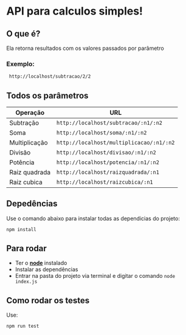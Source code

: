 # API para calculos simples!

## O que é?
Ela retorna resultados com os valores passados por parâmetro

### Exemplo: 
```md
 http://localhost/subtracao/2/2
 ```
## Todos os parâmetros
|Operação|URL|
|-|-|
|Subtração|`http://localhost/subtracao/:n1/:n2`|
|Soma|`http://localhost/soma/:n1/:n2`|
|Multiplicação|`http://localhost/multiplicacao/:n1/:n2`|
|Divisão|`http://localhost/divisao/:n1/:n2`|
|Potência|`http://localhost/potencia/:n1/:n2`|
|Raiz quadrada|`http://localhost/raizquadrada/:n1`|
|Raiz cubica|`http://localhost/raizcubica/:n1`|

 ## Depedências
 Use o comando abaixo para instalar todas as dependicias do projeto: 
  ```md
  npm install
  ```
 ## Para rodar

- Ter o [**node**](https://nodejs.org/en/) instalado
- Instalar as dependências
- Entrar na pasta do projeto via terminal e digitar o comando `node index.js`

## Como rodar os testes
Use:
```md
npm run test
```
 
 
